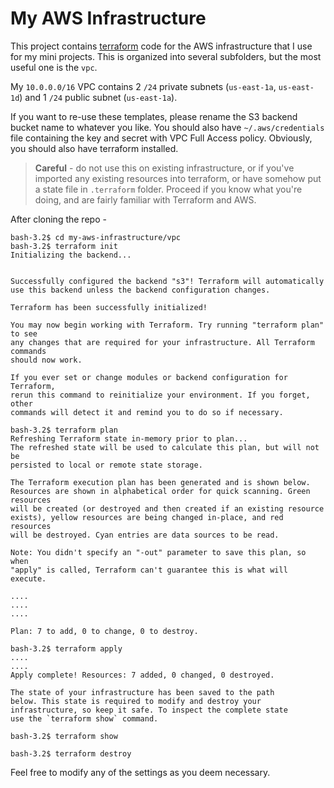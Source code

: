 # My AWS Infrastructure

This project contains [terraform](https://terraform.io) code for the AWS infrastructure that I use for my mini projects. This is organized into several subfolders, but the most useful one is the `vpc`.

My `10.0.0.0/16` VPC contains 2 `/24` private subnets (`us-east-1a`, `us-east-1d`) and 1 `/24` public subnet (`us-east-1a`).

If you want to re-use these templates, please rename the S3 backend bucket name to whatever you like. You should also have `~/.aws/credentials` file containing the key and secret with VPC Full Access policy. Obviously, you should also have terraform installed.

> **Careful** - do not use this on existing infrastructure, or if you've imported any existing resources into terraform, or have somehow put a state file in `.terraform` folder. Proceed if you know what you're doing, and are fairly familiar with Terraform and AWS.

After cloning the repo -

```
bash-3.2$ cd my-aws-infrastructure/vpc
bash-3.2$ terraform init
Initializing the backend...


Successfully configured the backend "s3"! Terraform will automatically
use this backend unless the backend configuration changes.

Terraform has been successfully initialized!

You may now begin working with Terraform. Try running "terraform plan" to see
any changes that are required for your infrastructure. All Terraform commands
should now work.

If you ever set or change modules or backend configuration for Terraform,
rerun this command to reinitialize your environment. If you forget, other
commands will detect it and remind you to do so if necessary.

bash-3.2$ terraform plan
Refreshing Terraform state in-memory prior to plan...
The refreshed state will be used to calculate this plan, but will not be
persisted to local or remote state storage.

The Terraform execution plan has been generated and is shown below.
Resources are shown in alphabetical order for quick scanning. Green resources
will be created (or destroyed and then created if an existing resource
exists), yellow resources are being changed in-place, and red resources
will be destroyed. Cyan entries are data sources to be read.

Note: You didn't specify an "-out" parameter to save this plan, so when
"apply" is called, Terraform can't guarantee this is what will execute.

....
....
....

Plan: 7 to add, 0 to change, 0 to destroy.

bash-3.2$ terraform apply
....
....
Apply complete! Resources: 7 added, 0 changed, 0 destroyed.

The state of your infrastructure has been saved to the path
below. This state is required to modify and destroy your
infrastructure, so keep it safe. To inspect the complete state
use the `terraform show` command.

bash-3.2$ terraform show

bash-3.2$ terraform destroy

```

Feel free to modify any of the settings as you deem necessary.
